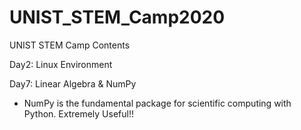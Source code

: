 # UNIST_STEM_Camp2020
UNIST STEM Camp Contents

Day2: Linux Environment

Day7: Linear Algebra & NumPy

* NumPy is the fundamental package for scientific computing with Python. Extremely Useful!!
